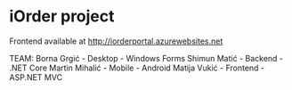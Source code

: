 # iOrder project



Frontend available at http://iorderportal.azurewebsites.net


TEAM:
Borna Grgić - Desktop - Windows Forms
Shimun Matić - Backend - .NET Core
Martin Mihalić - Mobile - Android
Matija Vukić - Frontend - ASP.NET MVC

